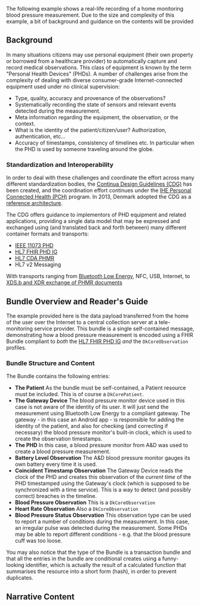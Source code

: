 The following example shows a real-life recording of a home monitoring blood pressure measurement. Due to the
size and complexity of this example, a bit of background and guidance on the contents will be provided

## Background

In many situations citizens may use personal equipment (their own property or borrowed from a healthcare
provider) to automatically capture and record medical observations. This class of equipment is known by the
term "Personal Health Devices" (PHDs). A number of challenges arise from the complexity of dealing with
diverse consumer-grade Internet-connected equipment used under no clinical supervision:

 - Type, quality, accuracy and provenance of the observations?
 - Systematically recording the state of sensors and relevant events detected during the measurement.
 - Meta information regarding the equipment, the observation, or the context.
 - What is the identity of the patient/citizen/user? Authorization, authentication, etc...
 - Accuracy of timestamps, consistency of timelines etc. In particular when the PHD is used by someone
   traveling around the globe.

### Standardization and Interoperability

In order to deal with these challenges and coordinate the effort across many different standardization bodies,
the [Continua Design Guidelines (CDG)](https://www.pchalliance.org/continua-design-guidelines) has been
created, and the coordination effort continues under the [IHE Personal Connected Health
(PCH)](https://wiki.ihe.net/index.php/Personal_Connected_Health) program. In 2013, Denmark adopted the CDG
as a [reference
architecture](https://sundhedsdatastyrelsen.dk/-/media/sds/filer/rammer-og-retningslinjer/referenceaktitektur-og-it-standarder/referencearkitektur/referencearchitecture-collecting-health-data-citizens.pdf).

The CDG offers guidance to implementors of PHD equipment and related applications, providing a single data
model that may be expressed and exchanged using (and translated back and forth between) many different
container formats and transports:

 - [IEEE 11073 PHD](http://11073.org/)
 - [HL7 FHIR PHD IG](http://hl7.org/fhir/uv/phd/)
 - [HL7 CDA PHMR](https://www.hl7.org/implement/standards/product_brief.cfm?product_id=33)
 - HL7 v2 Messaging

With transports ranging from [Bluetooth Low
Energy](https://www.bluetooth.com/bluetooth-resources/personal-health-devices-transcoding/), NFC, USB,
Internet, to [XDS.b and XDR exchange of PHMR
documents](https://www.itu.int/rec/dologin_pub.asp?lang=e&id=T-REC-H.813-201911-I!!PDF-E&type=items)



## Bundle Overview and Reader's Guide

The example provided here is the data payload transferred from the home of the user over the Internet to a
central collection server at a tele-monitoring service provider. This bundle is a single self-contained
message, demonstrating how a blood pressure measurement is encoded using a FHIR Bundle compliant to *both* the
[HL7 FHIR PHD IG](http://hl7.org/fhir/uv/phd/) *and* the `DkCoreObservation` profiles.

### Bundle Structure and Content

The Bundle contains the following entries:

 - **The Patient** As the bundle must be self-contained, a Patient resource must be included. This is of
   course a `DkCorePatient`.
 - **The Gateway Device** The blood pressure monitor device used in this case is not aware of the identity of
   its user. It will just send the measurement using Bluetooth Low Energy to a compliant gateway. The
   gateway - in this case an Android app - is responsible for adding the identity of the patient, and also for
   checking (and correcting if necessary) the blood pressure monitor's built-in clock, which is used to create
   the observation timestamps.
 - **The PHD** In this case, a blood pressure monitor from A&D was used to create a blood pressure
   measurement.
 - **Battery Level Observation** The A&D blood pressure monitor gauges its own battery every time it is used.
 - **Coincident Timestamp Observation** The Gateway Device reads the clock of the PHD and creates this
   observation of the *current time* of the PHD timestamped using the Gateway's clock (which is supposed to be
   synchronized with a time service). This is a way to detect (and possibly correct) breaches in the timeline.
 - **Blood Pressure Observation** This is a `DkCoreObservation`
 - **Heart Rate Observation** Also a `DkCoreObservation`
 - **Blood Pressure Status Observation** This observation type can be used to report a number of conditions
   during the measurement. In this case, an irregular pulse was detected during the measurement. Some PHDs may
   be able to report different conditions - e.g. that the blood pressure cuff was too loose.
   
 You may also notice that the type of the Bundle is a transaction bundle and that all the entries in the
 bundle are conditional creates using a funny-looking identifier, which is actually the result of a calculated
 function that summarises the resource into a short form (hash), in order to prevent duplicates.


## Narrative Content

